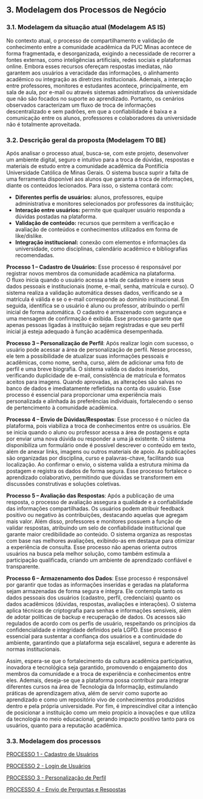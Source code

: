 ## 3. Modelagem dos Processos de Negócio

### 3.1. Modelagem da situação atual (Modelagem AS IS)
No contexto atual, o processo de compartilhamento e validação de conhecimento entre a comunidade acadêmica da PUC Minas acontece de forma fragmentada, e desorganizada, exigindo a necessidade de recorrer a fontes externas, como inteligências artificiais, redes sociais e plataformas online. Embora esses recursos ofereçam respostas imediatas, não garantem aos usuários a veracidade das informações, o alinhamento acadêmico ou integração as diretrizes institucionais. Ademais, a interação entre professores, monitores e estudantes acontece, principalmente, em sala de aula, por e-mail ou através sistemas administrativos da universidade que não são focados no suporte ao aprendizado. 
Portanto, os cenários observados caracterizam um fluxo de troca de informações descentralizado e sem padrões, em que a confiabilidade é baixa e a comunicação entre os alunos, professores e colaboradores da universidade não é totalmente aproveitada.

### 3.2. Descrição geral da proposta (Modelagem TO BE)

Após analisar o processo atual, busca-se, com este projeto, desenvolver um ambiente digital, seguro e intuitivo para a troca de dúvidas, respostas e materiais de estudo entre a comunidade acadêmica da Pontifícia Universidade Católica de Minas Gerais. O sistema busca suprir a falta de uma ferramenta disponível aos alunos que garanta a troca de informações, diante os conteúdos
lecionados. Para isso, o sistema contará com: 
* **Diferentes perfis de usuários:** alunos, professores, equipe administrativa e monitores selecionados por professores da instituição;
* **Interação entre usuários:** permite que qualquer usuário responda a dúvidas postadas na plataforma.
* **Validação de conteúdo:** recursos que permitem a verificação e avaliação de conteúdos e conhecimentos utilizados em forma de like/dislike.
* **Integração institucional:** conexão com elementos e informações da universidade, como disciplinas, calendário acadêmico e bibliografias recomendadas. 

**Processo 1 – Cadastro de Usuários:** Esse processo é responsável por registrar novos membros da comunidade acadêmica na plataforma.  
O fluxo inicia quando o usuário acessa a tela de cadastro e insere seus dados pessoais e institucionais (nome, e-mail, senha, matrícula e curso). O sistema realiza a validação automática desses dados, verificando se a matrícula é válida e se o e-mail corresponde ao domínio institucional. Em seguida, identifica se o usuário é aluno ou professor, atribuindo o perfil inicial de forma automática. O cadastro é armazenado com segurança e uma mensagem de confirmação é exibida. Esse processo garante que apenas pessoas ligadas à instituição sejam registradas e que seu perfil inicial já esteja adequado à função acadêmica desempenhada.  

**Processo 3 – Personalização de Perfil**: Após realizar login com sucesso, o usuário pode acessar a área de personalização de perfil. Nesse processo, ele tem a possibilidade de atualizar suas informações pessoais e acadêmicas, como nome, senha, curso, além de adicionar uma foto de perfil e uma breve biografia. O sistema valida os dados inseridos, verificando duplicidade de e-mail, consistência de matrícula e formatos aceitos para imagens. Quando aprovadas, as alterações são salvas no banco de dados e imediatamente refletidas na conta do usuário. Esse processo é essencial para proporcionar uma experiência mais personalizada e alinhada às preferências individuais, fortalecendo o senso de pertencimento à comunidade acadêmica.

**Processo 4 – Envio de Dúvidas/Respostas**: Esse processo é o núcleo da plataforma, pois viabiliza a troca de conhecimentos entre os usuários. Ele se inicia quando o aluno ou professor acessa a área de postagens e opta por enviar uma nova dúvida ou responder a uma já existente. O sistema disponibiliza um formulário onde é possível descrever o conteúdo em texto, além de anexar links, imagens ou outros materiais de apoio. As publicações são organizadas por disciplina, curso e palavras-chave, facilitando sua localização. Ao confirmar o envio, o sistema valida a estrutura mínima da postagem e registra os dados de forma segura. Esse processo fortalece o aprendizado colaborativo, permitindo que dúvidas se transformem em discussões construtivas e soluções coletivas.

**Processo 5 – Avaliação das Respostas**: Após a publicação de uma resposta, o processo de avaliação assegura a qualidade e a confiabilidade das informações compartilhadas. Os usuários podem atribuir feedback positivo ou negativo às contribuições, destacando aquelas que agregam mais valor. Além disso, professores e monitores possuem a função de validar respostas, atribuindo um selo de confiabilidade institucional que garante maior credibilidade ao conteúdo. O sistema organiza as respostas com base nas melhores avaliações, exibindo-as em destaque para otimizar a experiência de consulta. Esse processo não apenas orienta outros usuários na busca pela melhor solução, como também estimula a participação qualificada, criando um ambiente de aprendizado confiável e transparente.

**Processo 6 – Armazenamento dos Dados**: Esse processo é responsável por garantir que todas as informações inseridas e geradas na plataforma sejam armazenadas de forma segura e íntegra. Ele contempla tanto os dados pessoais dos usuários (cadastro, perfil, credenciais) quanto os dados acadêmicos (dúvidas, respostas, avaliações e interações). O sistema aplica técnicas de criptografia para senhas e informações sensíveis, além de adotar políticas de backup e recuperação de dados. Os acessos são regulados de acordo com os perfis de usuário, respeitando os princípios da confidencialidade e integridade definidos pela LGPD. Esse processo é essencial para sustentar a confiança dos usuários e a continuidade do ambiente, garantindo que a plataforma seja escalável, segura e aderente às normas institucionais.

Assim, espera-se que o fortalecimento da cultura acadêmica participativa, inovadora e tecnológica seja garantido, promovendo o engajamento dos membros da comunidade e a troca de experiência e conhecimentos entre eles. Ademais, deseja-se que a plataforma possa contribuir para integrar diferentes cursos na área de Tecnologia da Informaçãp, estimulando práticas de aprendizagem ativa, além de servir como suporte ao aprendizado e como um repositório vivo de conhecimentos produzidos dentro e pela própria universidade. Por fim, é imprescindível citar a intenção de posicionar a instituição como um meio propício a inovações e que
utiliza da tecnologia no meio educacional, gerando impacto positivo tanto para os usuários, quanto para
a reputação acadêmica.

### 3.3. Modelagem dos processos

[PROCESSO 1 - Cadastro de Usuários](./processos/processo1_cadastro_usuario.md "Detalhamento do Processo 1.")

[PROCESSO 2 - Login de Usuários](./processos/processo2_login_usuario.md "Detalhamento do Processo 2.")

[PROCESSO 3 - Personalização de Perfil](./processos/processo3_personalizacao_usuario.md "Detalhamento do Processo 3.")

[PROCESSO 4 - Envio de Perguntas e Respostas](./processos/processo4_perguntas_respostas.md "Detalhamento do Processo 4.")

